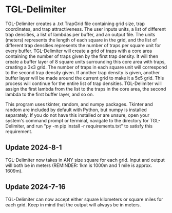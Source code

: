 # TGL-Delimiter
TGL-Delimiter creates a .txt TrapGrid file containing grid size, trap coordinates, and trap attractiveness. The user inputs units, a list of different trap densities, a list of lambdas per buffer, and an output file. The units (meters) represents the length of each square in the grid, and the list of different trap densities represents the number of traps per square unit for every buffer. TGL-Delimiter will create a grid of traps with a core area containing the number of traps given by the first trap density. It will then create a buffer layer of 8 square units surrounding this core area with traps, creating a 3x3 grid. The number of traps in each square unit will correspond to the second trap density given. If another trap density is given, another buffer layer will be made around the current grid to make it a 5x5 grid. This process will continue for the entire list of trap densities. TGL-Delimiter will assign the first lambda from the list to the traps in the core area, the second lambda to the first buffer layer, and so on.

This program uses tkinter, random, and numpy packages. Tkinter and random are included by default with Python, but numpy is installed separately. If you do not have this installed or are unsure, open your system's command prompt or terminal, navigate to the directory for TGL-Delimiter, and run "py -m pip install -r requirements.txt" to satisfy this requirement.

## Update 2024-8-1
TGL-Delimiter now takes in ANY size square for each grid. Input and output will both be in meters (REMINDER: 1km is 1000m and 1 mile is approx. 1609m).

## Update 2024-7-16
TGL-Delimiter can now accept either square kilometers or square miles for each grid. Keep in mind that the output will always be in meters.
